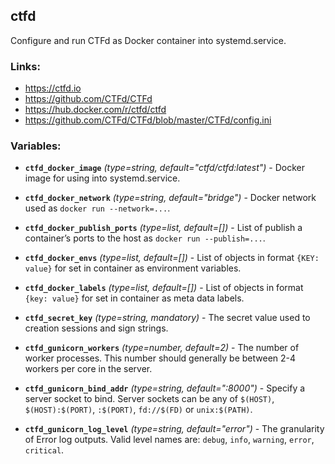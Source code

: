 ctfd
---

Configure and run CTFd as Docker container into systemd.service.


### Links:
- <https://ctfd.io>
- <https://github.com/CTFd/CTFd>
- <https://hub.docker.com/r/ctfd/ctfd>
- <https://github.com/CTFd/CTFd/blob/master/CTFd/config.ini>


### Variables:
- **`ctfd_docker_image`** *(type=string, default="ctfd/ctfd:latest")* - Docker image for using into systemd.service.

- **`ctfd_docker_network`** *(type=string, default="bridge")* - Docker network used as `docker run --network=...`.
- **`ctfd_docker_publish_ports`** *(type=list, default=[])* - List of publish a container’s ports to the host as `docker run --publish=...`.

- **`ctfd_docker_envs`** *(type=list, default=[])* - List of objects in format `{KEY: value}` for set in container as environment variables.
- **`ctfd_docker_labels`** *(type=list, default=[])* - List of objects in format `{key: value}` for set in container as meta data labels.

- **`ctfd_secret_key`** *(type=string, mandatory)* - The secret value used to creation sessions and sign strings.

- **`ctfd_gunicorn_workers`** *(type=number, default=2)* - The number of worker processes. This number should generally be between 2-4 workers per core in the server.
- **`ctfd_gunicorn_bind_addr`** *(type=string, default=":8000")* - Specify a server socket to bind. Server sockets can be any of `$(HOST)`, `$(HOST):$(PORT)`, `:$(PORT)`, `fd://$(FD)` or `unix:$(PATH)`.
- **`ctfd_gunicorn_log_level`** *(type=string, default="error")* - The granularity of Error log outputs. Valid level names are: `debug`, `info`, `warning`, `error`, `critical`.
